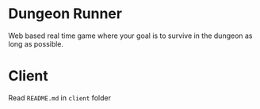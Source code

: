 # Dungeon Runner
Web based real time game where your goal is to survive in the dungeon as long as possible.

# Client
Read `README.md` in `client` folder